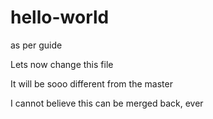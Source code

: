 # hello-world
as per guide

Lets now change this file

It will be sooo different from the master

I cannot believe this can be merged back, ever
